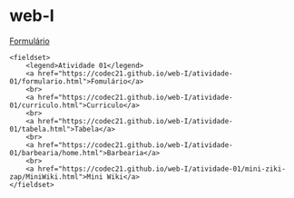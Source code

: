 # web-I


[Formulário](https://codec21.github.io/web-I/atividade-01/formulario.html)

	<fieldset>
		<legend>Atividade 01</legend>
		<a href="https://codec21.github.io/web-I/atividade-01/formulario.html">Fomulário</a>
		<br>
		<a href="https://codec21.github.io/web-I/atividade-01/curriculo.html">Curriculo</a>
		<br>
		<a href="https://codec21.github.io/web-I/atividade-01/tabela.html">Tabela</a>
		<br>
		<a href="https://codec21.github.io/web-I/atividade-01/barbearia/home.html">Barbearia</a>
		<br>
		<a href="https://codec21.github.io/web-I/atividade-01/mini-ziki-zap/MiniWiki.html">Mini Wiki</a>
	</fieldset>
